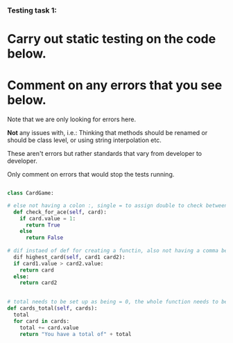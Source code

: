 ### Testing task 1:

# Carry out static testing on the code below.
# Comment on any errors that you see below.

Note that we are only looking for errors here.

**Not** any issues with, i.e.: 
Thinking that methods should be renamed or should be class level, or using string interpolation etc. 

These aren't errors but rather standards that vary from developer to developer. 

Only comment on errors that would stop the tests running.

```python

class CardGame:

# else not having a colon :, single = to assign double to check between. Self is not needed in this or the others
  def check_for_ace(self, card):
    if card.value = 1:
      return True
    else
      return False
   
# dif instaed of def for creating a functin, also not having a comma between card1 and card2. in if card is not refereing to parameter properly, should be card1. everyting after the function set up needs to be indented
  dif highest_card(self, card1 card2):
  if card1.value > card2.value:
    return card
  else:
    return card2
  

# total needs to be set up as being = 0, the whole function needs to be indented to be part of the class. string and int cannot be concatenated, need to change the way it is returned of cange total to a string. Return in indented, it will only go for one loop then return the value only of the first card
def cards_total(self, cards):
  total
  for card in cards:
    total += card.value
    return "You have a total of" + total
  
```
